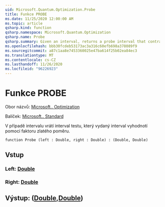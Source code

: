 ```yaml
---
uid: Microsoft.Quantum.Optimization.Probe
title: Funkce PROBE
ms.date: 11/25/2020 12:00:00 AM
ms.topic: article
qsharp.kind: function
qsharp.namespace: Microsoft.Quantum.Optimization
qsharp.name: Probe
qsharp.summary: Given an interval, returns a probe interval that contracts the given interval by a factor of the golden ratio.
ms.openlocfilehash: bbb30fcdeb53173ac3a316c60efb698a378089f9
ms.sourcegitcommit: a87c1aa8e7453360025e47ba614f25b02ea84ec3
ms.translationtype: MT
ms.contentlocale: cs-CZ
ms.lasthandoff: 11/26/2020
ms.locfileid: "96226923"
---
```

# <a name="probe-function"></a>Funkce PROBE

Obor názvů: [Microsoft.. Optimization](xref:Microsoft.Quantum.Optimization)

Balíček: [Microsoft.. Standard](https://nuget.org/packages/Microsoft.Quantum.Standard)


V případě intervalu vrátí interval testu, který vydaný interval vyhodnotí pomocí faktoru zlatého poměru.

```qsharp
function Probe (left : Double, right : Double) : (Double, Double)
```


## <a name="input"></a>Vstup

### <a name="left--double"></a>Left: [Double](xref:microsoft.quantum.lang-ref.double)




### <a name="right--double"></a>Right: [Double](xref:microsoft.quantum.lang-ref.double)





## <a name="output--doubledouble"></a>Výstup: ([Double](xref:microsoft.quantum.lang-ref.double),[Double](xref:microsoft.quantum.lang-ref.double))


